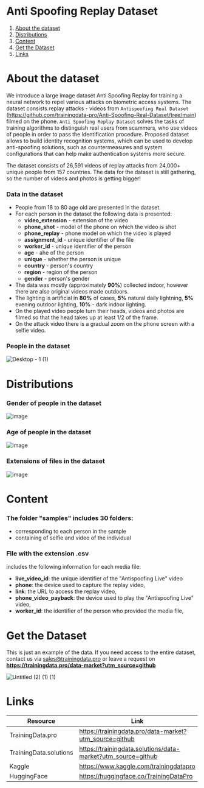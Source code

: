 # Anti Spoofing Replay Dataset
1. [ About the dataset ](#about)
2. [ Distributions ](#dist)
3. [ Content ](#cont)
4. [ Get the Dataset ](#getdat)
5. [ Links ](#link)

<a name="about"></a>
# About the dataset
We introduce a large image dataset Anti Spoofing Replay for training a neural network to repel various attacks on biometric access systems. The dataset consists replay attacks - videos from `Antispoofing Real Dataset` (https://github.com/trainingdata-pro/Anti-Spoofing-Real-Dataset/tree/main) filmed on the phone. `Anti Spoofing Replay Dataset` solves the tasks of training algorithms to distinguish real users from scammers, who use videos of people in order to pass the identification procedure. Proposed dataset allows to build identity recognition systems, which can be used to develop anti-spoofing solutions, such as countermeasures and system configurations that can help make authentication systems more secure.

The dataset consists of 26,591 videos of replay attacks from 24,000+ unique people from 157 countries. The data for the dataset is still gathering, so the number of videos and photos is getting bigger!

### Data in the dataset
- People from 18 to 80 age old are presented in the dataset.
- For each person in the dataset the following data is presented:
  - **video_extension** - extension of the video
  - **phone_shot** - model of the phone on which the video is shot
  - **phone_replay** - phone model on which the video is played
  - **assignment_id** - unique identifier of the file
  - **worker_id** - unique identifier of the person
  - **age** - ahe of the person
  - **unique** - whether the person is unique
  - **country** - person's country
  - **region** - region of the person
  - **gender** - person's gender
- The data was mostly (approximately **90%**) collected indoor, however there are also original  videos made outdoors.
- The lighting is artificial in **80%** of cases,  **5%** natural daily lightning, **5%** evening outdoor lighting, **10%** - dark indoor lighting.
- On the played video people turn their heads, videos and photos are filmed so that the head takes up at least 1/2 of the frame.
- On the attack video there is a gradual zoom on the phone screen with a selfie video.

### People in the dataset
![Desktop - 1 (1)](https://github.com/trainingdata-pro/Anti-Spoofing-Replay-Dataset/assets/113421352/c8fb7c56-616c-41b6-8c71-5db9795216fe)

<a name="dist"></a>
# Distributions

### Gender of people in the dataset

![image](https://github.com/trainingdata-pro/Anti-Spoofing-Replay-Dataset/assets/113421352/a746259e-7076-404c-b811-66bbbb133839)

### Age of people in the dataset

![image](https://github.com/trainingdata-pro/Anti-Spoofing-Replay-Dataset/assets/113421352/92d71265-7c4e-4825-8168-3b59531a1973)


### Extensions of files in the dataset

![image](https://github.com/trainingdata-pro/Anti-Spoofing-Replay-Dataset/assets/113421352/08e7a3b9-1968-4e3c-bfe4-1379da1c920a)


<a name="cont"></a>
# Content
### The folder **"samples"** includes 30 folders:
- corresponding to each person in the sample
- containing of selfie and video of the individual

### File with the extension .csv
includes the following information for each media file:
- **live_video_id**: the unique identifier of the "Antispoofing Live" video
- **phone**: the device used to capture the replay video,
- **link**: the URL to access the replay video,
- **phone_video_payback**: the device used to play the "Antispoofing Live" video,
- **worker_id**: the identifier of the person who provided the media file,

<a name="getdat"></a>
# Get the Dataset
This is just an example of the data. If you need access to the entire dataset, contact us via [sales@trainingdata.pro](mailto:sales@trainingdata.pro) or leave a request on **https://trainingdata.pro/data-market?utm_source=github**

![Untitled (2) (1) (1)](https://github.com/trainingdata-pro/Anti-Spoofing-Replay-Dataset/assets/113421352/c15814f4-3f34-4913-afa9-e7042c1bc0fe)


<a name="link"></a>
# Links
| Resource | Link |
| --- | --- |
| TrainingData.pro | https://trainingdata.pro/data-market?utm_source=github |
| TrainingData.solutions | https://trainingdata.solutions/data-market?utm_source=github |
| Kaggle | https://www.kaggle.com/trainingdatapro |
| HuggingFace | https://huggingface.co/TrainingDataPro |

